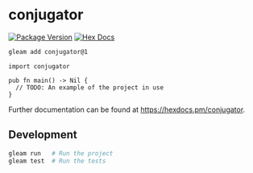 # conjugator

[![Package Version](https://img.shields.io/hexpm/v/conjugator)](https://hex.pm/packages/conjugator)
[![Hex Docs](https://img.shields.io/badge/hex-docs-ffaff3)](https://hexdocs.pm/conjugator/)

```sh
gleam add conjugator@1
```
```gleam
import conjugator

pub fn main() -> Nil {
  // TODO: An example of the project in use
}
```

Further documentation can be found at <https://hexdocs.pm/conjugator>.

## Development

```sh
gleam run   # Run the project
gleam test  # Run the tests
```
